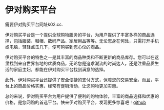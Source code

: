 # 伊对购买平台

需要伊对购买平台网址k02.cc.

伊对购买平台是一个提供全球购物服务的平台，为用户提供了丰富多样的商品选择，包括服装、鞋帽、数码产品、家居用品等等。无论您身在何处，只需打开手机或电脑，轻轻点击几下，便可购买到您心仪的商品。

伊对购买平台的特色之一是其丰富的商品种类和不断更新的商品库存。您可以在这里找到来自世界各地的优质商品，无论您是追求潮流的时尚达人，还是注重品质生活的家庭主妇，都能在伊对购买平台找到满意的选择。

此外，伊对购买平台还提供了安全便捷的支付方式，保障您的交易安全。而且，平台上的商品价格实惠，经常有促销活动，让您购物更加实惠。

总的来说，伊对购买平台为用户提供了便利的购物体验，丰富的商品选择和优惠的价格，是您网购的首选平台。快来伊对购买平台，发现更多惊喜吧！[github](https://github.com)